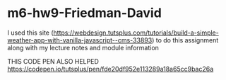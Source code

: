 # m6-hw9-Friedman-David

I used this site (https://webdesign.tutsplus.com/tutorials/build-a-simple-weather-app-with-vanilla-javascript--cms-33893) to do this assignment along with my lecture notes and module information


THIS CODE PEN ALSO HELPED https://codepen.io/tutsplus/pen/fde20df952e113289a18a65cc9bac26a
